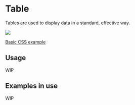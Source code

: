 # Table
Tables are used to display data in a standard, effective way.

![](images/table.jpg) 


[Basic CSS example](https://codepen.io/j_cpr/pen/ROozMB)

## Usage
WIP

## Examples in use
WIP
